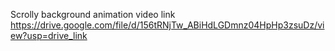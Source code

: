 Scrolly background animation video link
https://drive.google.com/file/d/156tRNjTw_ABiHdLGDmnz04HpHp3zsuDz/view?usp=drive_link
